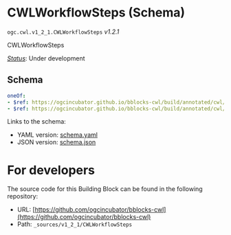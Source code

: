 
# CWLWorkflowSteps (Schema)

`ogc.cwl.v1_2_1.CWLWorkflowSteps` *v1.2.1*

CWLWorkflowSteps

[*Status*](http://www.opengis.net/def/status): Under development

## Schema

```yaml
oneOf:
- $ref: https://ogcincubator.github.io/bblocks-cwl/build/annotated/cwl/v1_2_1/CWLWorkflowStepMap/schema.yaml
- $ref: https://ogcincubator.github.io/bblocks-cwl/build/annotated/cwl/v1_2_1/CWLWorkflowStepList/schema.yaml

```

Links to the schema:

* YAML version: [schema.yaml](https://ogcincubator.github.io/bblocks-cwl/build/annotated/cwl/v1_2_1/CWLWorkflowSteps/schema.json)
* JSON version: [schema.json](https://ogcincubator.github.io/bblocks-cwl/build/annotated/cwl/v1_2_1/CWLWorkflowSteps/schema.yaml)


# For developers

The source code for this Building Block can be found in the following repository:

* URL: [https://github.com/ogcincubator/bblocks-cwl](https://github.com/ogcincubator/bblocks-cwl)
* Path: `_sources/v1_2_1/CWLWorkflowSteps`

